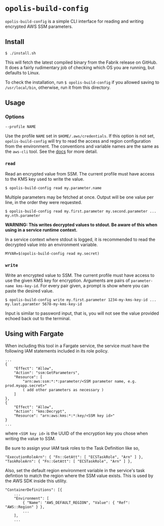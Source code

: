 `opolis-build-config`
===============

`opolis-build-config` is a simple CLI interface for reading and writing encrypted AWS SSM parameters.

## Install

```
$ ./install.sh
```

This will fetch the latest compiled binary from the Fabrik release on GitHub. It does
a fairly rudimentary job of checking which OS you are running, but defaults to Linux.

To check the installation, run `$ opolis-build-config` if you allowed saving to `/usr/local/bin`,
otherwise, run it from this directory.

## Usage

### Options

`--profile NAME`

Use the profile `NAME` set in `$HOME/.aws/credentials`. If this option is not set,
`opolis-build-config` will try to read the access and region configuration from the environment.
The conventions and variable names are the same as the `aws-cli` tool. See the
[docs](https://docs.aws.amazon.com/cli/latest/userguide/cli-environment.html) for more detail.

### `read`

Read an encrypted value from SSM. The current profile must have access to the KMS key used
to write the value.

```
$ opolis-build-config read my.parameter.name
```

Multiple parameters may be fetched at once. Output will be one value per line, in the order
they were requested.

```
$ opolis-build-config read my.first.parameter my.second.parameter ... my.nth.parameter
```

**WARNING: This writes decrypted values to stdout. Be aware of this when using
in a service runtime context.**

In a service context where stdout is logged, it is recommended to read the decrypted
value into an environment variable.

```
MYVAR=$(opolis-build-config read my.secret)
```

### `write`

Write an encrypted value to SSM. The current profile must have access to use the given
KMS key for encryption. Arguments are pairs of `parameter-name kms-key-id`. For every
pair given, a prompt is show where you can paste the desired value.

```
$ opolis-build-config write my.first.parameter 1234-my-kms-key-id ... my.last.paramter 5678-my-kms-key-id
```

Input is similar to password input, that is, you will not see the value provided echoed
back out to the terminal.

## Using with Fargate

When including this tool in a Fargate service, the service must have the following IAM statements
included in its role policy.

```
...
{
    "Effect": "Allow",
    "Action": "ssm:GetParameters",
    "Resource": [
        "arn:aws:ssm:*:*:parameter/<SSM parameter name, e.g. prod.myapp.secret>"
        ( add other parameters as necessary )
    ]
},
{
    "Effect": "Allow",
    "Action": "kms:Decrypt",
    "Resource": "arn:aws:kms:*:*:key/<SSM key id>"
}
...
```

where `<SSM key id>` is the UUID of the encryption key you chose when writing the value to SSM.

Be sure to assign your IAM task roles to the Task Definition like so,

```
"ExecutionRoleArn": { "Fn::GetAtt": [ "ECSTaskRole", "Arn" ] },
"TaskRoleArn": { "Fn::GetAtt": [ "ECSTaskRole", "Arn" ] },
```

Also, set the default region environment variable in the service's task defintion to match the
region where the SSM value exists. This is used by the AWS SDK inside this utility.

```
"ContainerDefinitions": [{
    ...
    "Environment": [
        { "Name": "AWS_DEFAULT_REGION", "Value": { "Ref": "AWS::Region" } },
        ...
    ],
    ...
```


